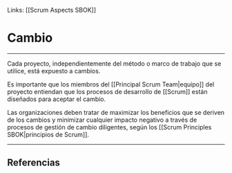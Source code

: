 Links: [[Scrum Aspects SBOK]]

# Cambio
---

Cada proyecto, independientemente del método o marco de trabajo que se utilice, está expuesto a cambios.

Es importante que los miembros del [[Principal Scrum Team|equipo]] del proyecto entiendan que los procesos de desarrollo de [[Scrum]] están diseñados para aceptar el cambio.

Las organizaciones deben tratar de maximizar los beneficios que se deriven de los cambios y minimizar cualquier impacto negativo a través de procesos de gestión de cambio diligentes, según los [[Scrum Principles SBOK|principios de Scrum]].

---

## Referencias